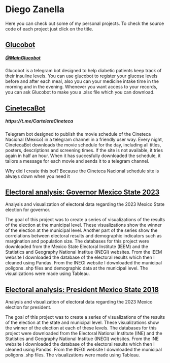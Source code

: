 <!DOCTYPE html>
<html>
<head>
</head>
<H1> Diego Zanella </H1>

Here you can check out some of my personal projects. To check the source code of each project just click on the title.

<div class="project">
  <div id="header"> <H2> <a href="https://github.com/DiegoZanella/Glucobot">Glucobot</a> </H2>  </div>
	<H5> <a href="https://t.me/Main_GlucoBot"> @MainGlucobot </a></H5>
  
  <p> Glucobot is a telegram bot designed to help diabetic patients keep track of their insuline levels. You can use glucobot to register your glucose levels before and after each meal, also you can your medicine intake time in the morning and in the evening. Whenever you want access to your records, you can ask Glucobot to make you a .xlsx file which you can download. </p> 
	
  
</div>

<div class="project">
	<H2><a href="https://github.com/DiegoZanella/CinetecaBot"> CinetecaBot </a> </H2>
  <H5> https://t.me/CarteleraCineteca</H5>

  <p> Telegram bot designed to publish the movie schedule of the Cineteca Nacional (Mexico) in a telegram channel in a friendly user way. Every night, CinetecaBot downloads the movie schedule for the day, including all titles, posters, descriptions and screening times. If the site is not available, it tries again in half an hour. When it has succesfully downloaded the schedule, it tailors a message for each movie and sends it to a telegram channel.
	  
Why did I create this bot? Because the Cineteca Nacional schedule site is always down when you need it </p>
  
  
  
</div>

<div class="project">
  <H2> <a href="https://github.com/DiegoZanella/GovernorMexicoState2023">Electoral analysis: Governor Mexico State 2023 </a></H2>
  <p> Analysis and visualization of electoral data regarding the 2023 Mexico State election for governor.
  </p>
The goal of this project was to create a series of visualizations of the results of the election at the municipal level. These visualizations show the winner of the election at the municipal level. Another part of the series show the correlations between electoral results and demographic indicators such as margination and population size.
The databases for this project were downloaded from the Mexico State Electoral Institute (IEEM) and the Statistics and Geography National Institue (INEGI) websites. From the IEEM website I downloaded the database of the electoral results which then I cleaned using Pandas. From the INEGI website I downloaded the municipal poligons .shp files and demographic data at the municipal level. The visualizations were made using Tableau.
</div>

<div class="project">
  <H2> <a href="https://github.com/DiegoZanella/PresidentMexico2018">Electoral analysis: President Mexico State 2018 </a></H2>
  <p> Analysis and visualization of electoral data regarding the 2023 Mexico election for president.
  </p>
The goal of this project was to create a series of visualizations of the results of the election at the state and municipal level. These visualizations show the winner of the election at each of these levels. 
The databases for this project were downloaded from the Electoral National Institute (INE) and the Statistics and Geography National Institue (INEGI) websites. From the INE website I downloaded the database of the electoral results which then I cleaned using Pandas. From the INEGI website I downloaded the municipal poligons .shp files. The visualizations were made using Tableau.
</div>
</html>
